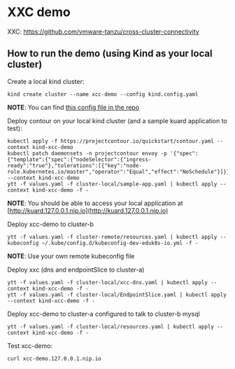 # XXC demo

XXC: https://github.com/vmware-tanzu/cross-cluster-connectivity

## How to run the demo (using Kind as your local cluster)

Create a local kind cluster:
```
kind create cluster --name xcc-demo --config kind.config.yaml
```
__NOTE__: You can find [this config file in the repo](kind.config.yaml)

Deploy contour on your local kind cluster (and a sample kuard application to test):
```
kubectl apply -f https://projectcontour.io/quickstart/contour.yaml --context kind-xcc-demo
kubectl patch daemonsets -n projectcontour envoy -p '{"spec":{"template":{"spec":{"nodeSelector":{"ingress-ready":"true"},"tolerations":[{"key":"node-role.kubernetes.io/master","operator":"Equal","effect":"NoSchedule"}]}}}}' --context kind-xcc-demo
ytt -f values.yaml -f cluster-local/sample-app.yaml | kubectl apply --context kind-xcc-demo -f -
```

__NOTE__: You should be able to access your local application at [http://kuard.127.0.0.1.nip.io](http://kuard.127.0.0.1.nip.io)

Deploy xcc-demo to cluster-b
```
ytt -f values.yaml -f cluster-remote/resources.yaml | kubectl apply --kubeconfig ~/.kube/config.d/kubeconfig-dev-eduk8s-io.yml -f -
```
__NOTE__: Use your own remote kubeconfig file

Deploy xxc (dns and endpointSlice to cluster-a)
```
ytt -f values.yaml -f cluster-local/xcc-dns.yaml | kubectl apply --context kind-xcc-demo -f -
ytt -f values.yaml -f cluster-local/EndpointSlice.yaml | kubectl apply --context kind-xcc-demo -f -
```

Deploy xcc-demo to cluster-a configured to talk to cluster-b mysql
```
ytt -f values.yaml -f cluster-local/resources.yaml | kubectl apply --context kind-xcc-demo -f -
```

Test xcc-demo:
```
curl xcc-demo.127.0.0.1.nip.io
```